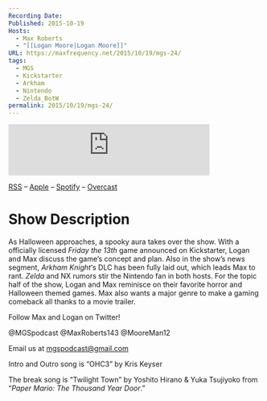 ```yaml
---
Recording Date: 
Published: 2015-10-19
Hosts:
  - Max Roberts
  - "[[Logan Moore|Logan Moore]]"
URL: https://maxfrequency.net/2015/10/19/mgs-24/
tags:
  - MGS
  - Kickstarter
  - Arkham
  - Nintendo
  - Zelda_BotW
permalink: 2015/10/19/mgs-24/
---
```

<iframe src="https://podcasters.spotify.com/pod/show/millennialgamingspeak/embed/episodes/Episode-24-Gaming-and-Horror-Go-Hand-In-Hand-e1adht1/a-a6ts45k" height="102px" width="400px" frameborder="0" scrolling="no"></iframe>

[RSS](https://anchor.fm/s/74aa3858/podcast/rss) – [Apple](https://podcasts.apple.com/us/podcast/episode-3-gdc-wrap-up/id1000915981?i=1000542222515) – [Spotify](https://open.spotify.com/episode/7wePXT4Bt22LWifVLx3n8y) – [Overcast](https://overcast.fm/+EtIgeWxEU)
# Show Description

As Halloween approaches, a spooky aura takes over the show. With a officially licensed *Friday the 13th* game announced on Kickstarter, Logan and Max discuss the game’s concept and plan. Also in the show’s news segment, *Arkham Knight*‘s DLC has been fully laid out, which leads Max to rant. *Zelda* and NX rumors stir the Nintendo fan in both hosts. For the topic half of the show, Logan and Max reminisce on their favorite horror and Halloween themed games. Max also wants a major genre to make a gaming comeback all thanks to a movie trailer.

Follow Max and Logan on Twitter!

@MGSpodcast
@MaxRoberts143
@MooreMan12

Email us at mgspodcast@gmail.com

Intro and Outro song is “OHC3” by Kris Keyser

The break song is “Twilight Town” by Yoshito Hirano & Yuka Tsujiyoko from “*Paper Mario: The Thousand Year Door*.”